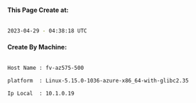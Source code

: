 
   
#### This Page Create at:

```bash

2023-04-29 - 04:38:18 UTC

```

#### Create By Machine:

```bash

Host Name : fv-az575-500

platform  : Linux-5.15.0-1036-azure-x86_64-with-glibc2.35

Ip Local  : 10.1.0.19

```

